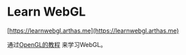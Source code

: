 # Learn WebGL

[https://learnwebgl.arthas.me](https://learnwebgl.arthas.me)

通过[OpenGL的教程](https://learnopengl-cn.github.io/) 来学习WebGL。

